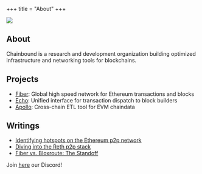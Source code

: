+++
title = "About"
+++

![](/logo.svg)

## About
Chainbound is a research and development organization building optimized infrastructure and networking tools for blockchains.

## Projects
* [Fiber](https://fiber.chainbound.io/): Global high speed network for Ethereum transactions and blocks
* [Echo](https://echo.chainbound.io/): Unified interface for transaction dispatch to block builders
* [Apollo](https://chainbound.github.io/apollo-docs/): Cross-chain ETL tool for EVM chaindata

## Writings
* [Identifying hotspots on the Ethereum p2p network](https://fiber.chainbound.io/blog/ethereum-hotspots)
* [Diving into the Reth p2p stack](https://fiber.chainbound.io/blog/reth-p2p)
* [Fiber vs. Bloxroute: The Standoff](https://fiber.chainbound.io/blog/fiber-vs-bloxroute)


Join [here](https://discord.gg/d4e7BnBR) our Discord!
